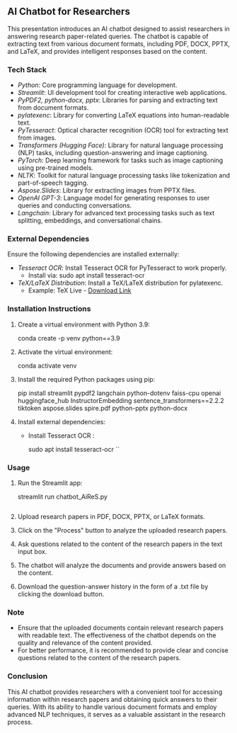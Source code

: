## AI Chatbot for Researchers

This presentation introduces an AI chatbot designed to assist researchers in answering research paper-related queries. The chatbot is capable of extracting text from various document formats, including PDF, DOCX, PPTX, and LaTeX, and provides intelligent responses based on the content.

### Tech Stack

- *Python*: Core programming language for development.
- *Streamlit*: UI development tool for creating interactive web applications.
- *PyPDF2, python-docx, pptx*: Libraries for parsing and extracting text from document formats.
- *pylatexenc*: Library for converting LaTeX equations into human-readable text.
- *PyTesseract*: Optical character recognition (OCR) tool for extracting text from images.
- *Transformers (Hugging Face)*: Library for natural language processing (NLP) tasks, including question-answering and image captioning.
- *PyTorch*: Deep learning framework for tasks such as image captioning using pre-trained models.
- *NLTK*: Toolkit for natural language processing tasks like tokenization and part-of-speech tagging.
- *Aspose.Slides*: Library for extracting images from PPTX files.
- *OpenAI GPT-3*: Language model for generating responses to user queries and conducting conversations.
- *Langchain*: Library for advanced text processing tasks such as text splitting, embeddings, and conversational chains.

### External Dependencies

Ensure the following dependencies are installed externally:

- *Tesseract OCR*: Install Tesseract OCR for PyTesseract to work properly.
    - Install via: sudo apt install tesseract-ocr
- *TeX/LaTeX Distribution*: Install a TeX/LaTeX distribution for pylatexenc.
    - Example: TeX Live - [Download Link](https://www.tug.org/texlive/)

### Installation Instructions

1. Create a virtual environment with Python 3.9:
    
    conda create -p venv python==3.9
    

2. Activate the virtual environment:
    
    conda activate venv
    

3. Install the required Python packages using pip:
    
    pip install streamlit pypdf2 langchain python-dotenv faiss-cpu openai huggingface_hub InstructorEmbedding sentence_transformers==2.2.2 tiktoken aspose.slides spire.pdf python-pptx python-docx
    

4. Install external dependencies:
    - Install Tesseract OCR :
        
        sudo apt install tesseract-ocr
        ``

### Usage

1. Run the Streamlit app:
    
    streamlit run chatbot_AiReS.py
    ```

2. Upload research papers in PDF, DOCX, PPTX, or LaTeX formats.
3. Click on the "Process" button to analyze the uploaded research papers.
4. Ask questions related to the content of the research papers in the text input box.
5. The chatbot will analyze the documents and provide answers based on the content.
6. Download the question-answer history in the form of a .txt file by clicking the download button.

### Note

- Ensure that the uploaded documents contain relevant research papers with readable text. The effectiveness of the chatbot depends on the quality and relevance of the content provided.
- For better performance, it is recommended to provide clear and concise questions related to the content of the research papers.

### Conclusion

This AI chatbot provides researchers with a convenient tool for accessing information within research papers and obtaining quick answers to their queries. With its ability to handle various document formats and employ advanced NLP techniques, it serves as a valuable assistant in the research process.